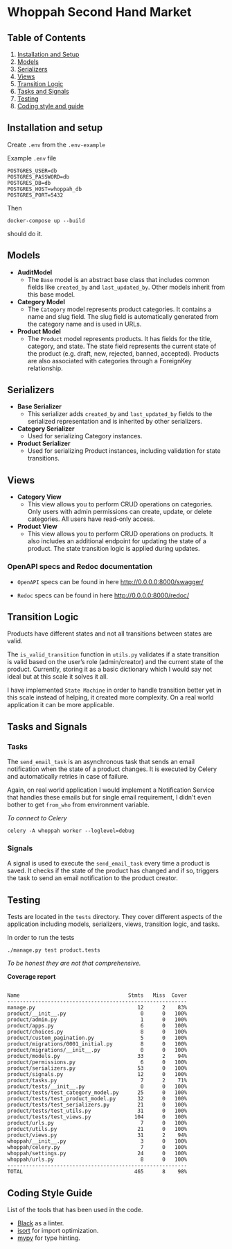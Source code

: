 # Whoppah Second Hand Market 


## Table of Contents

1. [Installation and Setup](#installation-and-setup)
2. [Models](#Models)
3. [Serializers](#serializers)
4. [Views](#views)
5. [Transition Logic](#transition-logic)
6. [Tasks and Signals](#tasks-and-signals)
7. [Testing](#testing)
8. [Coding style and guide](#Coding-Style-Guide)

## Installation and setup

Create `.env` from the `.env-example`

Example `.env` file

```text
POSTGRES_USER=db
POSTGRES_PASSWORD=db
POSTGRES_DB=db
POSTGRES_HOST=whoppah_db
POSTGRES_PORT=5432
```
Then
```shell
docker-compose up --build
```
should do it.

## Models

- **AuditModel**
  - The `Base` model is an abstract base class that includes common fields like `created_by` and `last_updated_by`. Other models inherit from this base model.
- **Category Model** 
  - The `Category` model represents product categories. It contains a name and slug field. The slug field is automatically generated from the category name and is used in URLs. 
- **Product Model** 
  - The `Product` model represents products. It has fields for the title, category, and state. The state field represents the current state of the product (e.g. draft, new, rejected, banned, accepted). Products are also associated with categories through a ForeignKey relationship.

## Serializers

- **Base Serializer** 
  - This serializer adds `created_by` and `last_updated_by` fields to the serialized representation and is inherited by other serializers.
- **Category Serializer** 
  - Used for serializing Category instances. 
- **Product Serializer**
  - Used for serializing Product instances, including validation for state transitions.

## Views

- **Category View**
  - This view allows you to perform CRUD operations on categories. Only users with admin permissions can create, update, or delete categories. All users have read-only access. 
- **Product View**
  - This view allows you to perform CRUD operations on products. It also includes an additional endpoint for updating the state of a product. The state transition logic is applied during updates.

### OpenAPI specs and Redoc documentation

- `OpenAPI` specs can be found in here http://0.0.0.0:8000/swagger/

- `Redoc` specs can be found in here http://0.0.0.0:8000/redoc/

## Transition Logic

Products have different states and not all transitions between states are valid.

The `is_valid_transition` function in `utils.py` validates if a state transition is valid based on the user’s role (admin/creator) and the current state of the product. Currently, storing it as a basic dictionary which I would say not ideal but at this scale it solves it all.

I have implemented `State Machine` in order to handle transition better yet in this scale instead of helping, it created more complexity. On a real world application it can be more applicable.

## Tasks and Signals

### Tasks

The `send_email_task` is an asynchronous task that sends an email notification when the state of a product changes. It is executed by Celery and automatically retries in case of failure.

Again, on real world application I would implement a Notification Service that handles these emails but for single email requirement, I didn't even bother to get `from_who` from environment variable.

*To connect to Celery*
```shell
celery -A whoppah worker --loglevel=debug
```

### Signals

A signal is used to execute the `send_email_task` every time a product is saved. It checks if the state of the product has changed and if so, triggers the task to send an email notification to the product creator.

## Testing

Tests are located in the `tests` directory. They cover different aspects of the application including models, serializers, views, transition logic, and tasks.

In order to run the tests

```shell
./manage.py test product.tests 
```

*To be honest they are not that comprehensive.* 


**Coverage report** 
```text

Name                                   Stmts   Miss  Cover
----------------------------------------------------------
manage.py                                 12      2    83%
product/__init__.py                        0      0   100%
product/admin.py                           1      0   100%
product/apps.py                            6      0   100%
product/choices.py                         8      0   100%
product/custom_pagination.py               5      0   100%
product/migrations/0001_initial.py         8      0   100%
product/migrations/__init__.py             0      0   100%
product/models.py                         33      2    94%
product/permissions.py                     6      0   100%
product/serializers.py                    53      0   100%
product/signals.py                        12      0   100%
product/tasks.py                           7      2    71%
product/tests/__init__.py                  0      0   100%
product/tests/test_category_model.py      25      0   100%
product/tests/test_product_model.py       32      0   100%
product/tests/test_serializers.py         21      0   100%
product/tests/test_utils.py               31      0   100%
product/tests/test_views.py              104      0   100%
product/urls.py                            7      0   100%
product/utils.py                          21      0   100%
product/views.py                          31      2    94%
whoppah/__init__.py                        3      0   100%
whoppah/celery.py                          7      0   100%
whoppah/settings.py                       24      0   100%
whoppah/urls.py                            8      0   100%
----------------------------------------------------------
TOTAL                                    465      8    98%

```

## Coding Style Guide
List of the tools that has been used in the code.

- [Black](https://pypi.org/project/black/) as a linter.
- [isort](https://pycqa.github.io/isort/) for import optimization.
-  [mypy](https://mypy-lang.org/) for type hinting.


